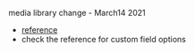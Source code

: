 media library change - March14 2021
- [reference](https://www.sanity.io/plugins/sanity-plugin-media-library)
- check the reference for custom field options

